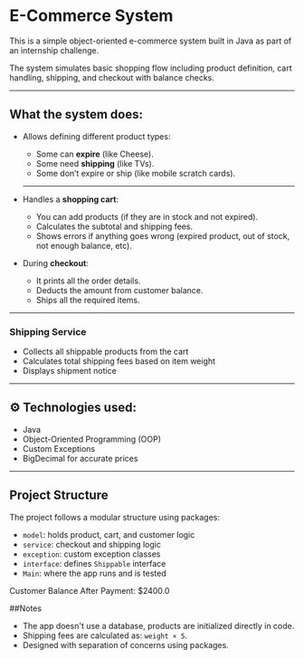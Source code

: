 #  E-Commerce System

This is a simple object-oriented e-commerce system built in Java as part of an internship challenge.

The system simulates basic shopping flow including product definition, cart handling, shipping, and checkout with balance checks.

---
##  What the system does:

- Allows defining different product types:
  - Some can **expire** (like Cheese).
  - Some need **shipping** (like TVs).
  - Some don’t expire or ship (like mobile scratch cards).
  - ----

- Handles a **shopping cart**:
  - You can add products (if they are in stock and not expired).
  - Calculates the subtotal and shipping fees.
  - Shows errors if anything goes wrong (expired product, out of stock, not enough balance, etc).


- During **checkout**:
  - It prints all the order details.
  - Deducts the amount from customer balance.
  - Ships all the required items.

---
###  Shipping Service
- Collects all shippable products from the cart
- Calculates total shipping fees based on item weight
- Displays shipment notice

---

## ⚙️ Technologies used:

- Java 
- Object-Oriented Programming (OOP)
- Custom Exceptions
- BigDecimal for accurate prices

---
##  Project Structure

 The project follows a modular structure using packages:
- `model`: holds product, cart, and customer logic
- `service`: checkout and shipping logic
- `exception`: custom exception classes
- `interface`: defines `Shippable` interface
- `Main`: where the app runs and is tested

 
Customer Balance After Payment: $2400.0

##Notes
- The app doesn't use a database, products are initialized directly in code.
- Shipping fees are calculated as: `weight × 5`.
- Designed with separation of concerns using packages.
  
